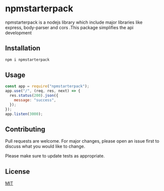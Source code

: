 # npmstarterpack

npmstarterpack is a nodejs library which include major libraries like express, body-parser and cors .This package simplifies the api development

## Installation

<!-- Use the package manager [pip](https://pip.pypa.io/en/stable/) to install foobar. -->

```bash
npm i npmstarterpack
```

## Usage

```js
const app = require("npmstarterpack");
app.use("/", (req, res, next) => {
  res.status(200).json({
    message: "success",
  });
});
app.listen(3000);
```

## Contributing

Pull requests are welcome. For major changes, please open an issue first to discuss what you would like to change.

Please make sure to update tests as appropriate.

## License

[MIT](https://choosealicense.com/licenses/mit/)
